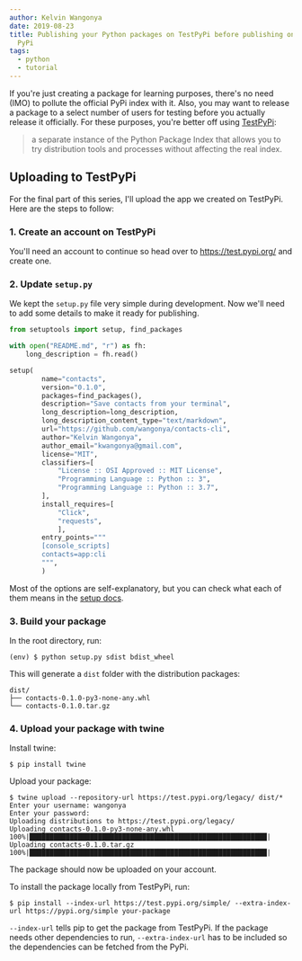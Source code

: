 ```yaml
---
author: Kelvin Wangonya
date: 2019-08-23
title: Publishing your Python packages on TestPyPi before publishing on
  PyPi
tags:
  - python
  - tutorial
---
```


If you\'re just creating a package for learning purposes, there\'s no
need (IMO) to pollute the official PyPi index with it. Also, you may
want to release a package to a select number of users for testing before
you actually release it officially. For these purposes, you\'re better
off using [TestPyPi](https://test.pypi.org/):

> a separate instance of the Python Package Index that allows you to try
> distribution tools and processes without affecting the real index.

## Uploading to TestPyPi

For the final part of this series, I\'ll upload the app we created on
TestPyPi. Here are the steps to follow:

### 1. Create an account on TestPyPi

You\'ll need an account to continue so head over to
<https://test.pypi.org/> and create one.

### 2. Update `setup.py`

We kept the `setup.py` file very simple during development.
Now we\'ll need to add some details to make it ready for publishing.

```python
from setuptools import setup, find_packages

with open("README.md", "r") as fh:
    long_description = fh.read()

setup(
        name="contacts",
        version="0.1.0",
        packages=find_packages(),
        description="Save contacts from your terminal",
        long_description=long_description,
        long_description_content_type="text/markdown",
        url="https://github.com/wangonya/contacts-cli",
        author="Kelvin Wangonya",
        author_email="kwangonya@gmail.com",
        license="MIT",
        classifiers=[
            "License :: OSI Approved :: MIT License",
            "Programming Language :: Python :: 3",
            "Programming Language :: Python :: 3.7",
        ],
        install_requires=[
            "Click",
            "requests",
            ],
        entry_points="""
        [console_scripts]
        contacts=app:cli
        """,
        )
```

Most of the options are self-explanatory, but you can check what each of
them means in the [setup
docs](https://setuptools.readthedocs.io/en/latest/setuptools.html#new-and-changed-setup-keywords).

### 3. Build your package

In the root directory, run:

```shell
(env) $ python setup.py sdist bdist_wheel
```

This will generate a `dist` folder with the distribution
packages:

```shell
dist/
├── contacts-0.1.0-py3-none-any.whl
└── contacts-0.1.0.tar.gz
```

### 4. Upload your package with twine

Install twine:

```shell
$ pip install twine
```

Upload your package:

```shell
$ twine upload --repository-url https://test.pypi.org/legacy/ dist/*
Enter your username: wangonya
Enter your password:
Uploading distributions to https://test.pypi.org/legacy/
Uploading contacts-0.1.0-py3-none-any.whl
100%|███████████████████████████████████████████████████████████|
Uploading contacts-0.1.0.tar.gz
100%|███████████████████████████████████████████████████████████|
```

The package should now be uploaded on your account.

To install the package locally from TestPyPi, run:

```shell
$ pip install --index-url https://test.pypi.org/simple/ --extra-index-url https://pypi.org/simple your-package
```

`--index-url` tells pip to get the package from TestPyPi. If
the package needs other dependencies to run,
`--extra-index-url` has to be included so the dependencies
can be fetched from the PyPi.
